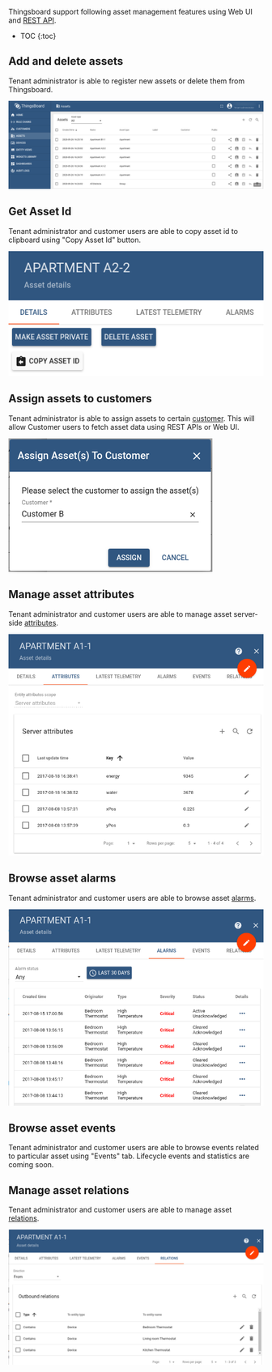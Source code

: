 
Thingsboard support following asset management features using Web UI and [REST API](/docs/{{docsPrefix}}reference/rest-api/).

* TOC
{:toc}

## Add and delete assets

Tenant administrator is able to register new assets or delete them from Thingsboard.

![image](/images/user-guide/ui/assets.png)

## Get Asset Id
  
Tenant administrator and customer users are able to copy asset id to clipboard using "Copy Asset Id" button.

 ![image](/images/user-guide/ui/asset-id.png)

## Assign assets to customers

Tenant administrator is able to assign assets to certain [customer](/docs/{{docsPrefix}}user-guide/ui/customers/).
This will allow Customer users to fetch asset data using REST APIs or Web UI.
 
 ![image](/images/user-guide/ui/assign-asset-to-customer.png)

## Manage asset attributes

Tenant administrator and customer users are able to manage asset server-side [attributes](/docs/{{docsPrefix}}user-guide/attributes).

 ![image](/images/user-guide/ui/asset-attributes.png)

## Browse asset alarms

Tenant administrator and customer users are able to browse asset [alarms](/docs/{{docsPrefix}}user-guide/alarms).

 ![image](/images/user-guide/ui/asset-alarms.png)
 
## Browse asset events
  
Tenant administrator and customer users are able to browse events related to particular asset using "Events" tab.
Lifecycle events and statistics are coming soon.

## Manage asset relations
 
Tenant administrator and customer users are able to manage asset [relations](/docs/{{docsPrefix}}user-guide/entities-and-relations).

 ![image](/images/user-guide/ui/asset-relations.png)
 